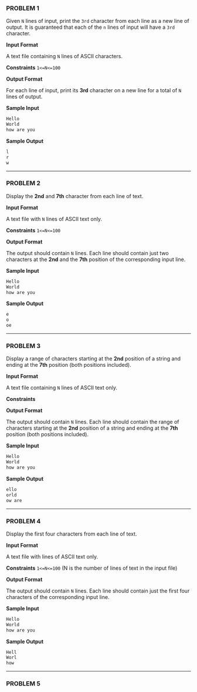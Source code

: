 ### PROBLEM 1
Given `N` lines of input, print the `3rd` character from each line as a new line of output. It is guaranteed that each of the `n` lines of input will have a `3rd` character.

**Input Format**

A text file containing `N` lines of ASCII characters.

**Constraints**
`1<=N<=100`

**Output Format**

For each line of input, print its **3rd** character on a new line for a total of `N` lines of output.

**Sample Input**
```python
Hello
World
how are you
```

**Sample Output**
```python
l
r
w
```
***
### PROBLEM 2
Display the **2nd** and **7th** character from each line of text.

**Input Format**

A text file with `N` lines of ASCII text only.

**Constraints** `1<=N<=100`

**Output Format**

The output should contain `N` lines. Each line should contain just two characters at the **2nd** and the **7th** position of the corresponding input line.

**Sample Input**
```python
Hello
World
how are you
```
**Sample Output**
```python
e
o
oe
```
***
### PROBLEM 3
Display a range of characters starting at the **2nd** position of a string and ending at the **7th** position (both positions included).

**Input Format**

A text file containing `N` lines of ASCII text only.

**Constraints**

**Output Format**

The output should contain `N` lines.
Each line should contain the range of characters starting at the **2nd** position of a string and ending at the **7th** position (both positions included).

**Sample Input**
```python
Hello
World
how are you
```
**Sample Output**
```python
ello
orld
ow are
```
***
### PROBLEM 4
Display the first four characters from each line of text.

**Input Format**

A text file with lines of ASCII text only.

**Constraints**
`1<=N<=100`
(N is the number of lines of text in the input file)

**Output Format**

The output should contain `N` lines. Each line should contain just the first four characters of the corresponding input line.

**Sample Input**
```python
Hello
World
how are you
```
**Sample Output**
```python
Hell
Worl
how 
```
***
### PROBLEM 5
